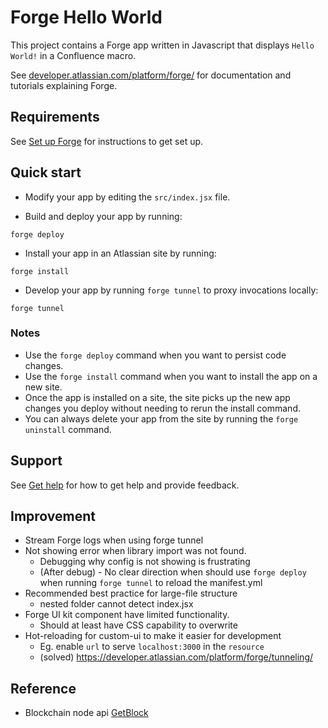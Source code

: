 # Forge Hello World

This project contains a Forge app written in Javascript that displays `Hello World!` in a Confluence macro. 

See [developer.atlassian.com/platform/forge/](https://developer.atlassian.com/platform/forge) for documentation and tutorials explaining Forge.

## Requirements

See [Set up Forge](https://developer.atlassian.com/platform/forge/set-up-forge/) for instructions to get set up.

## Quick start

- Modify your app by editing the `src/index.jsx` file.

- Build and deploy your app by running:
```
forge deploy
```

- Install your app in an Atlassian site by running:
```
forge install
```

- Develop your app by running `forge tunnel` to proxy invocations locally:
```
forge tunnel
```

### Notes
- Use the `forge deploy` command when you want to persist code changes.
- Use the `forge install` command when you want to install the app on a new site.
- Once the app is installed on a site, the site picks up the new app changes you deploy without needing to rerun the install command.
- You can always delete your app from the site by running the `forge uninstall` command.

## Support

See [Get help](https://developer.atlassian.com/platform/forge/get-help/) for how to get help and provide feedback.

## Improvement

- Stream Forge logs when using forge tunnel
- Not showing error when library import was not found.
  - Debugging why config is not showing is frustrating
  - (After debug) - No clear direction when should use `forge deploy` when running `forge tunnel` to reload the manifest.yml
- Recommended best practice for large-file structure
  - nested folder cannot detect index.jsx
- Forge UI kit component have limited functionality.
  - Should at least have CSS capability to overwrite
- Hot-reloading for custom-ui to make it easier for development
  - Eg. enable `url` to serve `localhost:3000` in the `resource`
  - (solved) https://developer.atlassian.com/platform/forge/tunneling/

## Reference

- Blockchain node api [GetBlock](https://getblock.io/en/)
